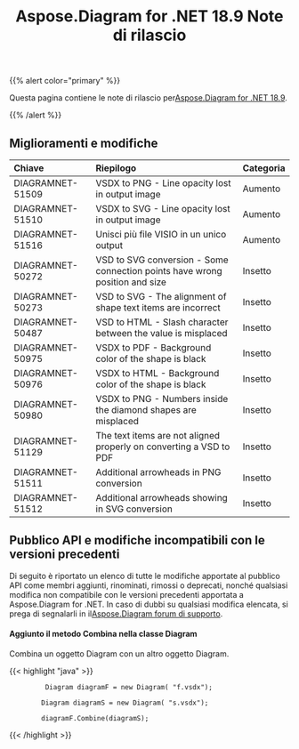 ﻿---
title: Aspose.Diagram for .NET 18.9 Note di rilascio
type: docs
weight: 40
url: /it/net/aspose-diagram-for-net-18-9-release-notes/
---
{{% alert color="primary" %}} 

 Questa pagina contiene le note di rilascio per[Aspose.Diagram for .NET 18.9](https://www.nuget.org/packages/Aspose.Diagram/18.9.0).

{{% /alert %}} 
## **Miglioramenti e modifiche**

|**Chiave**|**Riepilogo**|**Categoria**|
|:- |:- |:- |
|DIAGRAMNET-51509|VSDX to PNG - Line opacity lost in output image|Aumento|
|DIAGRAMNET-51510|VSDX to SVG - Line opacity lost in output image|Aumento|
|DIAGRAMNET-51516|Unisci più file VISIO in un unico output|Aumento|
|DIAGRAMNET-50272|VSD to SVG conversion - Some connection points have wrong position and size|Insetto|
|DIAGRAMNET-50273|VSD to SVG - The alignment of shape text items are incorrect|Insetto|
|DIAGRAMNET-50487|VSD to HTML - Slash character between the value is misplaced|Insetto|
|DIAGRAMNET-50975|VSDX to PDF - Background color of the shape is black|Insetto|
|DIAGRAMNET-50976|VSDX to HTML - Background color of the shape is black|Insetto|
|DIAGRAMNET-50980|VSDX to PNG - Numbers inside the diamond shapes are misplaced|Insetto|
|DIAGRAMNET-51129|The text items are not aligned properly on converting a VSD to PDF|Insetto|
|DIAGRAMNET-51511|Additional arrowheads in PNG conversion|Insetto|
|DIAGRAMNET-51512|Additional arrowheads showing in SVG conversion|Insetto|
## **Pubblico API e modifiche incompatibili con le versioni precedenti**
Di seguito è riportato un elenco di tutte le modifiche apportate al pubblico API come membri aggiunti, rinominati, rimossi o deprecati, nonché qualsiasi modifica non compatibile con le versioni precedenti apportata a Aspose.Diagram for .NET. In caso di dubbi su qualsiasi modifica elencata, si prega di segnalarli in il[Aspose.Diagram forum di supporto](https://forum.aspose.com/c/diagram/17).
#### **Aggiunto il metodo Combina nella classe Diagram**
Combina un oggetto Diagram con un altro oggetto Diagram.

{{< highlight "java" >}}

             Diagram diagramF = new Diagram( "f.vsdx");

            Diagram diagramS = new Diagram( "s.vsdx");

            diagramF.Combine(diagramS);

{{< /highlight >}}
